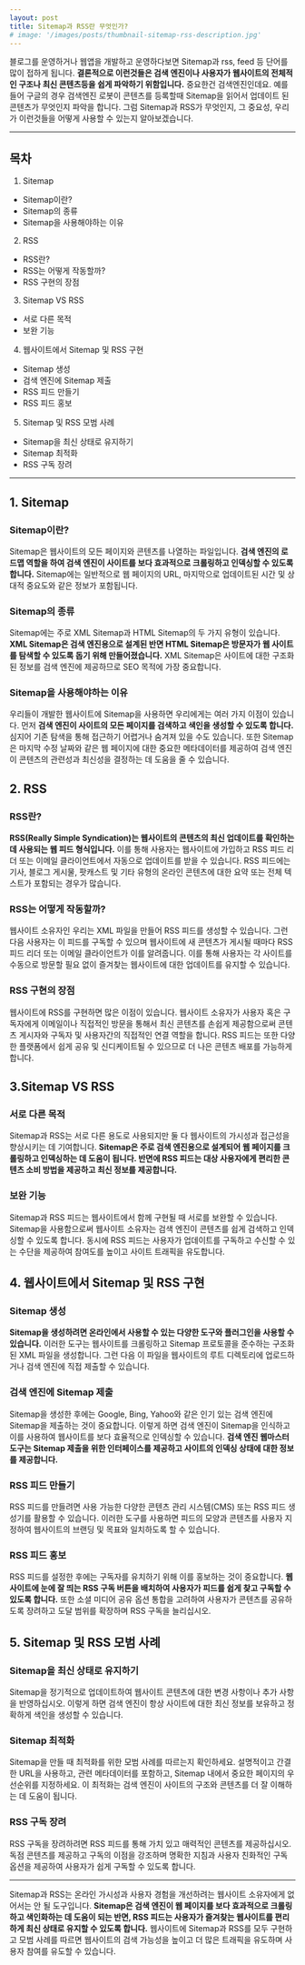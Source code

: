 ```yaml
---
layout: post
title: Sitemap과 RSS란 무엇인가?
# image: '/images/posts/thumbnail-sitemap-rss-description.jpg'
---
```

블로그를 운영하거나 웹앱을 개발하고 운영하다보면 Sitemap과 rss, feed 등 단어를 많이 접하게 됩니다. **결론적으로 이런것들은 검색 엔진이나 사용자가 웹사이트의 전체적인 구조나 최신 콘텐츠등을 쉽게 파악하기 위함입니다.** 중요한건 검색엔진인데요. 예를들어 구글의 경우 검색엔진 로봇이 콘텐츠를 등록할때 Sitemap을 읽어서 업데이트 된 콘텐츠가 무엇인지 파악을 합니다. 그럼 Sitemap과 RSS가 무엇인지, 그 중요성, 우리가 이런것들을 어떻게 사용할 수 있는지 알아보겠습니다.

- - -

## 목차
1. Sitemap
- Sitemap이란?
- Sitemap의 종류
- Sitemap을 사용해야하는 이유

2. RSS
- RSS란?
- RSS는 어떻게 작동할까?
- RSS 구현의 장점

3. Sitemap VS RSS
- 서로 다른 목적
- 보완 기능

4. 웹사이트에서 Sitemap 및 RSS 구현
- Sitemap 생성
- 검색 엔진에 Sitemap 제출
- RSS 피드 만들기
- RSS 피드 홍보

5. Sitemap 및 RSS 모범 사례
- Sitemap을 최신 상태로 유지하기
- Sitemap 최적화
- RSS 구독 장려

- - -

## 1. Sitemap
### Sitemap이란?
Sitemap은 웹사이트의 모든 페이지와 콘텐츠를 나열하는 파일입니다. **검색 엔진의 로드맵 역할을 하여 검색 엔진이 사이트를 보다 효과적으로 크롤링하고 인덱싱할 수 있도록 합니다.** Sitemap에는 일반적으로 웹 페이지의 URL, 마지막으로 업데이트된 시간 및 상대적 중요도와 같은 정보가 포함됩니다.

### Sitemap의 종류
Sitemap에는 주로 XML Sitemap과 HTML Sitemap의 두 가지 유형이 있습니다. **XML Sitemap은 검색 엔진용으로 설계된 반면 HTML Sitemap은 방문자가 웹 사이트를 탐색할 수 있도록 돕기 위해 만들어졌습니다.** XML Sitemap은 사이트에 대한 구조화된 정보를 검색 엔진에 제공하므로 SEO 목적에 가장 중요합니다.

### Sitemap을 사용해야하는 이유
우리들이 개발한 웹사이트에 Sitemap을 사용하면 우리에게는 여러 가지 이점이 있습니다. 먼저 **검색 엔진이 사이트의 모든 페이지를 검색하고 색인을 생성할 수 있도록 합니다.** 심지어 기존 탐색을 통해 접근하기 어렵거나 숨겨져 있을 수도 있습니다. 또한 Sitemap은 마지막 수정 날짜와 같은 웹 페이지에 대한 중요한 메타데이터를 제공하여 검색 엔진이 콘텐츠의 관련성과 최신성을 결정하는 데 도움을 줄 수 있습니다.

## 2. RSS
### RSS란?
**RSS(Really Simple Syndication)는 웹사이트의 콘텐츠의 최신 업데이트를 확인하는데 사용되는 웹 피드 형식입니다.** 이를 통해 사용자는 웹사이트에 가입하고 RSS 피드 리더 또는 이메일 클라이언트에서 자동으로 업데이트를 받을 수 있습니다. RSS 피드에는 기사, 블로그 게시물, 팟캐스트 및 기타 유형의 온라인 콘텐츠에 대한 요약 또는 전체 텍스트가 포함되는 경우가 많습니다.

### RSS는 어떻게 작동할까?
웹사이트 소유자인 우리는 XML 파일을 만들어 RSS 피드를 생성할 수 있습니다. 그런 다음 사용자는 이 피드를 구독할 수 있으며 웹사이트에 새 콘텐츠가 게시될 때마다 RSS 피드 리더 또는 이메일 클라이언트가 이를 알려줍니다. 이를 통해 사용자는 각 사이트를 수동으로 방문할 필요 없이 즐겨찾는 웹사이트에 대한 업데이트를 유지할 수 있습니다.

### RSS 구현의 장점
웹사이트에 RSS를 구현하면 많은 이점이 있습니다. 웹사이트 소유자가 사용자 혹은 구독자에게 이메일이나 직접적인 방문을 통해서 최신 콘텐츠를 손쉽게 제공함으로써 콘텐츠 게시자와 구독자 및 사용자간의 직접적인 연결 역할을 합니다. RSS 피드는 또한 다양한 플랫폼에서 쉽게 공유 및 신디케이트될 수 있으므로 더 나은 콘텐츠 배포를 가능하게 합니다.

## 3.Sitemap VS RSS
### 서로 다른 목적
Sitemap과 RSS는 서로 다른 용도로 사용되지만 둘 다 웹사이트의 가시성과 접근성을 향상시키는 데 기여합니다. **Sitemap은 주로 검색 엔진용으로 설계되어 웹 페이지를 크롤링하고 인덱싱하는 데 도움이 됩니다. 반면에 RSS 피드는 대상 사용자에게 편리한 콘텐츠 소비 방법을 제공하고 최신 정보를 제공합니다.**

### 보완 기능
Sitemap과 RSS 피드는 웹사이트에서 함께 구현될 때 서로를 보완할 수 있습니다. Sitemap을 사용함으로써 웹사이트 소유자는 검색 엔진이 콘텐츠를 쉽게 검색하고 인덱싱할 수 있도록 합니다. 동시에 RSS 피드는 사용자가 업데이트를 구독하고 수신할 수 있는 수단을 제공하여 참여도를 높이고 사이트 트래픽을 유도합니다.

## 4. 웹사이트에서 Sitemap 및 RSS 구현
### Sitemap 생성
**Sitemap을 생성하려면 온라인에서 사용할 수 있는 다양한 도구와 플러그인을 사용할 수 있습니다.** 이러한 도구는 웹사이트를 크롤링하고 Sitemap 프로토콜을 준수하는 구조화된 XML 파일을 생성합니다. 그런 다음 이 파일을 웹사이트의 루트 디렉토리에 업로드하거나 검색 엔진에 직접 제출할 수 있습니다.

### 검색 엔진에 Sitemap 제출
Sitemap을 생성한 후에는 Google, Bing, Yahoo와 같은 인기 있는 검색 엔진에 Sitemap을 제출하는 것이 중요합니다. 이렇게 하면 검색 엔진이 Sitemap을 인식하고 이를 사용하여 웹사이트를 보다 효율적으로 인덱싱할 수 있습니다. **검색 엔진 웹마스터 도구는 Sitemap 제출을 위한 인터페이스를 제공하고 사이트의 인덱싱 상태에 대한 정보를 제공합니다.**

### RSS 피드 만들기
RSS 피드를 만들려면 사용 가능한 다양한 콘텐츠 관리 시스템(CMS) 또는 RSS 피드 생성기를 활용할 수 있습니다. 이러한 도구를 사용하면 피드의 모양과 콘텐츠를 사용자 지정하여 웹사이트의 브랜딩 및 목표와 일치하도록 할 수 있습니다.

### RSS 피드 홍보
RSS 피드를 설정한 후에는 구독자를 유치하기 위해 이를 홍보하는 것이 중요합니다. **웹 사이트에 눈에 잘 띄는 RSS 구독 버튼을 배치하여 사용자가 피드를 쉽게 찾고 구독할 수 있도록 합니다.** 또한 소셜 미디어 공유 옵션 통합을 고려하여 사용자가 콘텐츠를 공유하도록 장려하고 도달 범위를 확장하며 RSS 구독을 늘리십시오.


## 5. Sitemap 및 RSS 모범 사례
### Sitemap을 최신 상태로 유지하기
Sitemap을 정기적으로 업데이트하여 웹사이트 콘텐츠에 대한 변경 사항이나 추가 사항을 반영하십시오. 이렇게 하면 검색 엔진이 항상 사이트에 대한 최신 정보를 보유하고 정확하게 색인을 생성할 수 있습니다.

### Sitemap 최적화
Sitemap을 만들 때 최적화를 위한 모범 사례를 따르는지 확인하세요. 설명적이고 간결한 URL을 사용하고, 관련 메타데이터를 포함하고, Sitemap 내에서 중요한 페이지의 우선순위를 지정하세요. 이 최적화는 검색 엔진이 사이트의 구조와 콘텐츠를 더 잘 이해하는 데 도움이 됩니다.

### RSS 구독 장려
RSS 구독을 장려하려면 RSS 피드를 통해 가치 있고 매력적인 콘텐츠를 제공하십시오. 독점 콘텐츠를 제공하고 구독의 이점을 강조하며 명확한 지침과 사용자 친화적인 구독 옵션을 제공하여 사용자가 쉽게 구독할 수 있도록 합니다.

- - -

Sitemap과 RSS는 온라인 가시성과 사용자 경험을 개선하려는 웹사이트 소유자에게 없어서는 안 될 도구입니다. **Sitemap은 검색 엔진이 웹 페이지를 보다 효과적으로 크롤링하고 색인화하는 데 도움이 되는 반면, RSS 피드는 사용자가 즐겨찾는 웹사이트를 편리하게 최신 상태로 유지할 수 있도록 합니다.** 웹사이트에 Sitemap과 RSS를 모두 구현하고 모범 사례를 따르면 웹사이트의 검색 가능성을 높이고 더 많은 트래픽을 유도하며 사용자 참여를 유도할 수 있습니다.